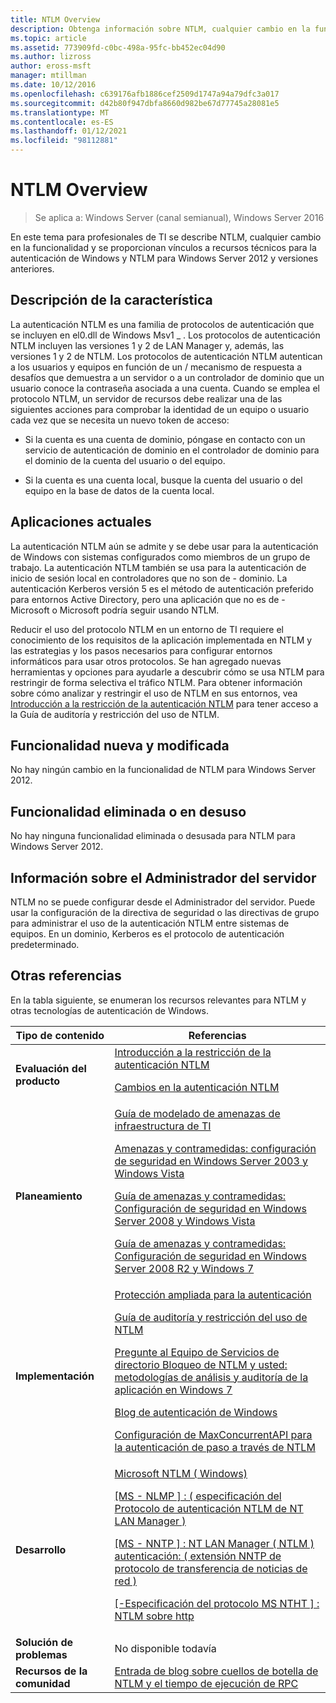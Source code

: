 ```yaml
---
title: NTLM Overview
description: Obtenga información sobre NTLM, cualquier cambio en la funcionalidad y busque vínculos a recursos técnicos para la autenticación de Windows y NTLM para Windows Server 2012 y versiones anteriores.
ms.topic: article
ms.assetid: 773909fd-c0bc-498a-95fc-bb452ec04d90
ms.author: lizross
author: eross-msft
manager: mtillman
ms.date: 10/12/2016
ms.openlocfilehash: c639176afb1886cef2509d1747a94a79dfc3a017
ms.sourcegitcommit: d42b80f947dbfa8660d982be67d77745a28081e5
ms.translationtype: MT
ms.contentlocale: es-ES
ms.lasthandoff: 01/12/2021
ms.locfileid: "98112881"
---
```

# <a name="ntlm-overview"></a>NTLM Overview

>Se aplica a: Windows Server (canal semianual), Windows Server 2016

En este tema para profesionales de TI se describe NTLM, cualquier cambio en la funcionalidad y se proporcionan vínculos a recursos técnicos para la autenticación de Windows y NTLM para Windows Server 2012 y versiones anteriores.

## <a name="feature-description"></a><a name="BKMK_OVER"></a>Descripción de la característica
La autenticación NTLM es una familia de protocolos de autenticación que se incluyen en el0.dll de Windows Msv1 \_ . Los protocolos de autenticación NTLM incluyen las versiones 1 y 2 de LAN Manager y, además, las versiones 1 y 2 de NTLM. Los protocolos de autenticación NTLM autentican a los usuarios y equipos en función de un \/ mecanismo de respuesta a desafíos que demuestra a un servidor o a un controlador de dominio que un usuario conoce la contraseña asociada a una cuenta. Cuando se emplea el protocolo NTLM, un servidor de recursos debe realizar una de las siguientes acciones para comprobar la identidad de un equipo o usuario cada vez que se necesita un nuevo token de acceso:

-   Si la cuenta es una cuenta de dominio, póngase en contacto con un servicio de autenticación de dominio en el controlador de dominio para el dominio de la cuenta del usuario o del equipo.

-   Si la cuenta es una cuenta local, busque la cuenta del usuario o del equipo en la base de datos de la cuenta local.

## <a name="current-applications"></a><a name="BKMK_APP"></a>Aplicaciones actuales
La autenticación NTLM aún se admite y se debe usar para la autenticación de Windows con sistemas configurados como miembros de un grupo de trabajo. La autenticación NTLM también se usa para la autenticación de inicio de sesión local en controladores que no son de \- dominio. La autenticación Kerberos versión 5 es el método de autenticación preferido para entornos Active Directory, pero una aplicación que no es de \- Microsoft o Microsoft podría seguir usando NTLM.

Reducir el uso del protocolo NTLM en un entorno de TI requiere el conocimiento de los requisitos de la aplicación implementada en NTLM y las estrategias y los pasos necesarios para configurar entornos informáticos para usar otros protocolos. Se han agregado nuevas herramientas y opciones para ayudarle a descubrir cómo se usa NTLM para restringir de forma selectiva el tráfico NTLM. Para obtener información sobre cómo analizar y restringir el uso de NTLM en sus entornos, vea [Introducción a la restricción de la autenticación NTLM](/previous-versions/windows/it-pro/windows-server-2008-R2-and-2008/dd560653(v=ws.10)) para tener acceso a la Guía de auditoría y restricción del uso de NTLM.

## <a name="new-and-changed-functionality"></a><a name="BKMK_NEW"></a>Funcionalidad nueva y modificada
No hay ningún cambio en la funcionalidad de NTLM para Windows Server 2012.

## <a name="removed-or-deprecated-functionality"></a><a name="BKMK_DEP"></a>Funcionalidad eliminada o en desuso
No hay ninguna funcionalidad eliminada o desusada para NTLM para Windows Server 2012.

## <a name="server-manager-information"></a><a name="BKMK_INSTALL"></a>Información sobre el Administrador del servidor
NTLM no se puede configurar desde el Administrador del servidor. Puede usar la configuración de la directiva de seguridad o las directivas de grupo para administrar el uso de la autenticación NTLM entre sistemas de equipos. En un dominio, Kerberos es el protocolo de autenticación predeterminado.

## <a name="see-also"></a><a name="BKMK_LINKS"></a>Otras referencias
En la tabla siguiente, se enumeran los recursos relevantes para NTLM y otras tecnologías de autenticación de Windows.

|Tipo de contenido|Referencias|
|--------|-------|
|**Evaluación del producto**|[Introducción a la restricción de la autenticación NTLM](/previous-versions/windows/it-pro/windows-server-2008-R2-and-2008/dd560653(v=ws.10))<p>[Cambios en la autenticación NTLM](/previous-versions/windows/it-pro/windows-7/dd566199(v=ws.10))|
|**Planeamiento**|[Guía de modelado de amenazas de infraestructura de TI](/previous-versions/tn-archive/dd941826(v=technet.10))<p>[Amenazas y contramedidas: configuración de seguridad en Windows Server 2003 y Windows Vista](/previous-versions/tn-archive/dd162275(v=technet.10))<p>[Guía de amenazas y contramedidas: Configuración de seguridad en Windows Server 2008 y Windows Vista](/previous-versions/windows/it-pro/windows-server-2008-R2-and-2008/dd349791(v=ws.10))<p>[Guía de amenazas y contramedidas: Configuración de seguridad en Windows Server 2008 R2 y Windows 7](/previous-versions/windows/it-pro/windows-server-2008-R2-and-2008/hh125921(v=ws.10))|
|**Implementación**|[Protección ampliada para la autenticación](https://support.microsoft.com/kb/968389)<p>[Guía de auditoría y restricción del uso de NTLM](/previous-versions/windows/it-pro/windows-server-2008-R2-and-2008/jj865674(v=ws.10))<p>[Pregunte al Equipo de Servicios de directorio Bloqueo de NTLM y usted: metodologías de análisis y auditoría de la aplicación en Windows 7](https://blogs.technet.com/askds/archive/2009/10/08/ntlm-blocking-and-you-application-analysis-and-auditing-methodologies-in-windows-7.aspx)<p>[Blog de autenticación de Windows](https://blogs.technet.com/authentication/)<p>[Configuración de MaxConcurrentAPI para la autenticación de paso a través de NTLM](https://support.microsoft.com/help/2688798/how-to-do-performance-tuning-for-ntlm-authentication-by-using-the-maxc)|
|**Desarrollo**|[Microsoft NTLM \( Windows\)](/windows/win32/secauthn/microsoft-ntlm)<p>[\[MS \- NLMP \] : \( especificación del Protocolo de autenticación NTLM de NT LAN Manager \)](/openspecs/windows_protocols/ms-nlmp/b38c36ed-2804-4868-a9ff-8dd3182128e4)<p>[\[MS \- NNTP \] : NT LAN Manager \( NTLM \) autenticación: \( extensión NNTP de protocolo de transferencia de noticias de red \)](/openspecs/windows_protocols/ms-nntp/73ae7d96-30fe-4750-807c-bfe7c38b3a0a)<p>[\[\-Especificación del protocolo MS NTHT \] : NTLM sobre http](/openspecs/windows_protocols/ms-ntht/f09cf6e1-529e-403b-a8a5-7368ee096a6a)|
|**Solución de problemas**|No disponible todavía|
|**Recursos de la comunidad**|[Entrada de blog sobre cuellos de botella de NTLM y el tiempo de ejecución de RPC](https://blogs.technet.com/b/askds/archive/2011/09/15/is-this-horse-dead-yet-ntlm-bottlenecks-and-the-rpc-runtime.aspx)|